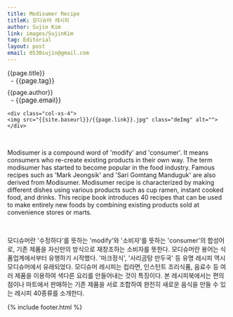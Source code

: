 ```yaml
---
title: Modisumer Recipe
titleK: 모디슈머 레시피
author: Sujin Kim
link: images/SujinKim
tag: Editorial
layout: post
email: 0530sujin@gmail.com
---	
```


<div class="container">

<div class="deDep">
{{page.title}}<br>
<p style="font-size:15px; margin:0px; padding:0px 0px 0px 8px; margin:0px 0px 8px 0px;">- {{page.tag}}</p>
{{page.author}}<br>
<p style="font-size:15px; margin:0px; padding:0px 0px 0px 8px;">- {{page.email}}</p>
</div>


<div class="row" class="imgcolor">
	
	<div class="col-xs-4">
	<img src="{{site.baseurl}}/{{page.link}}.jpg" class="deImg" alt=""></div>
	
</div>
<br>

<div class="det lato">



Modisumer is a compound word of 'modify' and 'consumer'.
It means consumers who re-create existing products in their own way.
The term modisumer has started to become popular in the food industry. Famous recipes such as 'Mark Jeongsik' and 'Sari Gomtang Manduguk' are also derived from Modisumer.
Modisumer recipe is characterized by making different dishes using various products such as cup ramen, instant cooked food, and drinks.
This recipe book introduces 40 recipes that can be used to make entirely new foods by combining existing products sold at convenience stores or marts.



</div>

<br>

<div class="noto">

모디슈머란 '수정하다'를 뜻하는 'modify'와 '소비자'를 뜻하는 'consumer'의 합성어로, 기존 제품을 자신만의 방식으로 재창조하는 소비자를 뜻한다.
모디슈머란 용어는 식품업계에서부터 유행하기 시작했다. '마크정식', '사리곰탕 만두국' 등 유명 레시피 역시 모디슈머에서 유래되었다.
모디슈머 레시피는 컵라면, 인스턴트 조리식품, 음료수 등 여러 제품을 이용하여 색다른 요리를 만들어내는 것이 특징이다.
본 레시피북에서는 편의점이나 마트에서 판매하는 기존 제품을 서로 조합하여 완전히 새로운 음식을 만들 수 있는 레시피 40종류를 소개한다.


</div>


	

</div> 

{% include footer.html %}